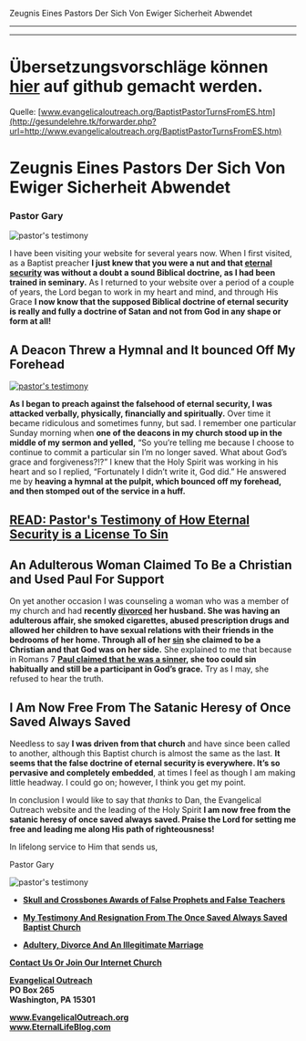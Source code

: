 <!--t Zeugnis Eines Pastors Der Sich Von Ewiger Sicherheit Abwendet - in Arbeit (0% übersetzt) t-->
<!--d d-->

Zeugnis Eines Pastors Der Sich Von Ewiger Sicherheit Abwendet

- - - 
- - -

# Übersetzungsvorschläge können [hier](https://github.com/gesundelehre/gesundelehre_translate/blob/master/content/zeugnisse/zeugnis-eines-pastors-der-sich-von-ewiger-sicherheit-abwendet.md) auf github gemacht werden.

Quelle: [www.evangelicaloutreach.org/BaptistPastorTurnsFromES.htm](http://gesundelehre.tk/forwarder.php?url=http://www.evangelicaloutreach.org/BaptistPastorTurnsFromES.htm)


# Zeugnis Eines Pastors Der Sich Von Ewiger Sicherheit Abwendet

### Pastor Gary

![pastor's testimony](../../files/pictures/a-colorb.gif)

I have been visiting your website for several years now. When I first visited, as a Baptist preacher **I just knew that you were a nut and that [eternal security](http://gesundelehre.tk/forwarder.php?url=http://www.evangelicaloutreach.org/eternal-security.html) was without a doubt a sound Biblical doctrine, as I had been trained in seminary.** As I returned to your website over a period of a couple of years, the Lord began to work in my heart and mind, and through His Grace **I now know that the supposed Biblical doctrine of eternal security is really and fully a doctrine of Satan and not from God in any shape or form at all!**



## A Deacon Threw a Hymnal and It bounced Off My Forehead

[![pastor's testimony](../../files/pictures/osas-more-to-hell-jws-lds.jpg "Pastor's testimony says eternal security is a satanic heresy.")](http://gesundelehre.tk/forwarder.php?url=http://www.evangelicaloutreach.org/eternal-security.html)

**As I began to preach against the falsehood of eternal security, I was attacked verbally, physically, financially and spiritually.** Over time it became ridiculous and sometimes funny, but sad. I remember one particular Sunday morning when **one of the deacons in my church stood up in the middle of my sermon and yelled,** “So you’re telling me because I choose to continue to commit a particular sin I’m no longer saved. What about God’s grace and forgiveness?!?” I knew that the Holy Spirit was working in his heart and so I replied, “Fortunately I didn’t write it, God did.” He answered me by **heaving a hymnal at the pulpit, which bounced off my forehead, and then stomped out of the service in a huff.**

## [READ: Pastor's Testimony of How Eternal Security is a License To Sin](http://gesundelehre.tk/forwarder.php?url=http://www.evangelicaloutreach.org/esTestimony.htm)

## An Adulterous Woman Claimed To Be a Christian and Used Paul For Support

On yet another occasion I was counseling a woman who was a member of my church and had **recently [divorced](http://gesundelehre.tk/forwarder.php?url=http://www.evangelicaloutreach.org/divorce.html) her husband. She was having an adulterous affair, she smoked cigarettes, abused prescription drugs and allowed her children to have sexual relations with their friends in the bedrooms of her home. Through all of her [sin](http://gesundelehre.tk/forwarder.php?url=http://www.evangelicaloutreach.org/sin.html) she claimed to be a Christian and that God was on her side.** She explained to me that because in Romans 7 **[Paul claimed that he was a sinner](http://gesundelehre.tk/forwarder.php?url=http://www.evangelicaloutreach.org/worst-of-sinners.htm), she too could sin habitually and still be a participant in God’s grace.** Try as I may, she refused to hear the truth.



## I Am Now Free From The Satanic Heresy of Once Saved Always Saved

Needless to say **I was driven from that church** and have since been called to another, although this Baptist church is almost the same as the last. **It seems that the false doctrine of eternal security is everywhere. It’s so pervasive and completely embedded**, at times I feel as though I am making little headway. I could go on; however, I think you get my point.

In conclusion I would like to say that _thanks_ to Dan, the Evangelical Outreach website and the leading of the Holy Spirit **I am now free from the satanic heresy of once saved always saved. Praise the Lord for setting me free and leading me along His path of righteousness!**

In lifelong service to Him that sends us,

Pastor Gary

![pastor's testimony](../../files/pictures/a-colorb.gif)

- **[Skull and Crossbones Awards of False Prophets and False Teachers](http://gesundelehre.tk/forwarder.php?url=http://www.evangelicaloutreach.org/Skull_And_Crossbones.html)**

- **[My Testimony And Resignation From The Once Saved Always Saved Baptist Church](http://gesundelehre.tk/forwarder.php?url=http://www.evangelicaloutreach.org/ACTestimonyAndResignation.htm)**

- **[Adultery, Divorce And An Illegitimate Marriage](http://gesundelehre.tk/forwarder.php?url=http://www.evangelicaloutreach.org/ab.htm)**

**[Contact Us Or Join Our Internet Church](http://gesundelehre.tk/forwarder.php?url=http://www.evangelicaloutreach.org/contact.html)**

**[Evangelical Outreach](http://gesundelehre.tk/forwarder.php?url=http://www.evangelicaloutreach.org/index.html)**  
**PO Box 265**  
**Washington, PA 15301**

**www.EvangelicalOutreach.org**  
**www.EternalLifeBlog.com**